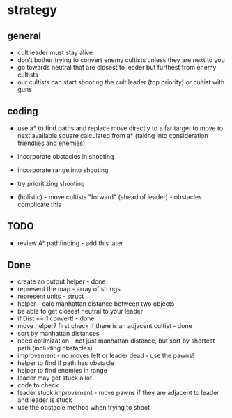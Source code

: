 # strategy

## general

- cult leader must stay alive
- don't bother trying to convert enemy cultists unless they are next to you
- go towards neutral that are closest to leader but furthest from enemy cultists
- our cultists can start shooting the cult leader (top priority) or cultist with guns
## coding

- use a* to find paths and replace move directly to a far target to move to next available square calculated from a* (taking into consideration friendlies and enemies)

- incorporate obstacles in shooting
- incorporate range into shooting

- try prioritizing shooting

- (holistic) - move cultists "forward" (ahead of leader) - obstacles complicate this
## TODO

- review A* pathfinding - add this later

## Done

- create an output helper - done
- represent the map - array of strings
- represent units - struct
- helper - calc manhattan distance between two objects
- be able to get closest neutral to your leader
- if Dist == 1 convert! - done
- move helper?  first check if there is an adjacent cultist - done
- sort by manhattan distances
- need optimization - not just manhattan distance, but sort by shortest path (including obstacles)
- improvement - no moves left or leader dead - use the pawns!
- helper to find if path has obstacle
- helper to find enemies in range
- leader may get stuck a lot
- code to check
- leader stuck improvement - move pawns if they are adjacent to leader and leader is stuck
- use the obstacle method when trying to shoot